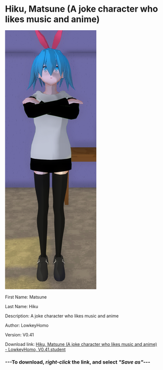 # Hiku, Matsune (A joke character who likes music and anime)

<img src = "https://raw.githubusercontent.com/Arbiter1223/Daigaku-Gurashi-Custom-Students/master/Students/Files/Hiku%2C%20Matsune%20(A%20joke%20character%20who%20likes%20music%20and%20anime).png">

First Name: Matsune

Last Name: Hiku

Description: A joke character who likes music and anime

Author: LowkeyHomo

Version: V0.41

Download link: <a href="https://raw.githubusercontent.com/Arbiter1223/Daigaku-Gurashi-Custom-Students/master/Students/Files/Hiku%2C%20Matsune%20(A%20joke%20character%20who%20likes%20music%20and%20anime)%20-%20LowkeyHomo%2C%20V0.41.student">Hiku, Matsune (A joke character who likes music and anime) - LowkeyHomo, V0.41.student</a>

### ---**To download, _right-click_ the link, and select _"Save as"_**---
